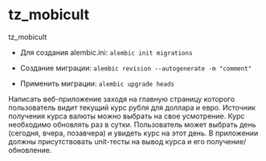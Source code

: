 # tz_mobicult
tz_mobicult

- Для создания alembic.ini: ```alembic init migrations```

- Создание миграции: ```alembic revision --autogenerate -m "comment"```
- Применить миграции: ```alembic upgrade heads```


Написать веб-приложение заходя на главную страницу которого пользователь видит
текущий курс рубля для доллара и евро. Источник получения курса валюты можно
выбрать на свое усмотрение. Курс необходимо обновлять раз в сутки.
Пользователь может выбрать день (сегодня, вчера, позавчера) и увидеть курс на этот день.
В приложении должны присутствовать unit-тесты на вывод курса и его получение/обновление.
